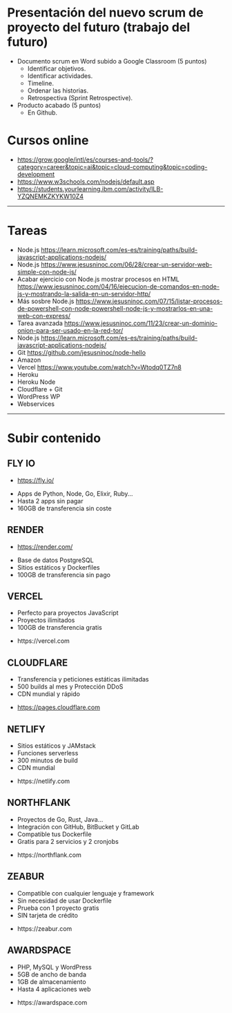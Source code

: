 # Presentación del nuevo scrum de proyecto del futuro (trabajo del futuro)
- Documento scrum en Word subido a Google Classroom (5 puntos)
  - Identificar objetivos.
  - Identificar actividades.
  - Timeline.
  - Ordenar las historias.
  - Retrospectiva (Sprint Retrospective).
- Producto acabado (5 puntos)
  - En Github.

# Cursos online
* https://grow.google/intl/es/courses-and-tools/?category=career&topic=ai&topic=cloud-computing&topic=coding-development
* https://www.w3schools.com/nodejs/default.asp
* https://students.yourlearning.ibm.com/activity/ILB-YZQNEMKZKYKW10Z4

-------------------

# Tareas
- Node.js https://learn.microsoft.com/es-es/training/paths/build-javascript-applications-nodejs/
- Node.js https://www.jesusninoc.com/06/28/crear-un-servidor-web-simple-con-node-js/
- Acabar ejercicio con Node.js mostrar procesos en HTML https://www.jesusninoc.com/04/16/ejecucion-de-comandos-en-node-js-y-mostrando-la-salida-en-un-servidor-http/
- Más sosbre Node.js https://www.jesusninoc.com/07/15/listar-procesos-de-powershell-con-node-powershell-node-js-y-mostrarlos-en-una-web-con-express/
- Tarea avanzada https://www.jesusninoc.com/11/23/crear-un-dominio-onion-para-ser-usado-en-la-red-tor/
- Node.js https://learn.microsoft.com/es-es/training/paths/build-javascript-applications-nodejs/
- Git https://github.com/jesusninoc/node-hello
- Amazon
- Vercel https://www.youtube.com/watch?v=Wtodq0TZ7n8
- Heroku
- Heroku Node
- Cloudflare + Git
- WordPress WP
- Webservices

--------------------

# Subir contenido
## FLY IO
* https://fly.io/
- Apps de Python, Node, Go, Elixir, Ruby...
-  Hasta 2 apps sin pagar
-   160GB de transferencia sin coste

## RENDER
* https://render.com/
- Base de datos PostgreSQL
- Sitios estáticos y Dockerfiles
- 100GB de transferencia sin pago

## VERCEL
- Perfecto para proyectos JavaScript
- Proyectos ilimitados
- 100GB de transferencia gratis
* https://vercel․com

## CLOUDFLARE
- Transferencia y peticiones estáticas ilimitadas
- 500 builds al mes y Protección DDoS
- CDN mundial y rápido
* https://pages.cloudflare․com

## NETLIFY
- Sitios estáticos y JAMstack
- Funciones serverless
- 300 minutos de build
- CDN mundial
* https://netlify․com

## NORTHFLANK
- Proyectos de Go, Rust, Java...
- Integración con GitHub, BitBucket y GitLab
- Compatible tus Dockerfile
- Gratis para 2 servicios y 2 cronjobs
* https://northflank․com

## ZEABUR
- Compatible con cualquier lenguaje y framework
- Sin necesidad de usar Dockerfile
- Prueba con 1 proyecto gratis
- SIN tarjeta de crédito
* https://zeabur․com

## AWARDSPACE
- PHP, MySQL y WordPress
- 5GB de ancho de banda
- 1GB de almacenamiento
- Hasta 4 aplicaciones web
* https://awardspace․com
